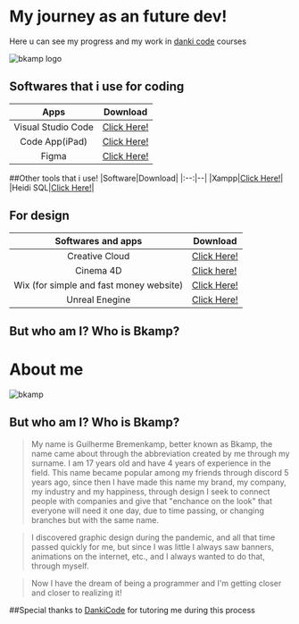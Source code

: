 #  My journey as an future dev!

Here u can see my progress and my work in [danki code](dankicode.com) courses

![bkamp logo](https://i.imgur.com/7WrjBhS.jpeg)

  

##  Softwares that i use for coding
|Apps|Download|
|:-:|--|
|Visual Studio Code | [Click Here!](https://code.visualstudio.com)
|Code App(iPad)| [Click Here!](https://apps.apple.com/app/code-app/id1512938504)|
|Figma|[Click Here!](https://figma.com)|

##Other tools that i use!
|Software|Download|
|:--:|--|
|Xampp|[Click Here!](https://www.apachefriends.org/pt_br/index.html)|
|Heidi SQL|[Click Here!](https://www.heidisql.com/)|

## For design
|Softwares and apps| Download|
|:-:|--|
|Creative Cloud|[Click Here!](https://www.adobe.com/br/creativecloud.html)|
|Cinema 4D| [Click here!](https://www.maxon.net/en/cinema-4d)|
|Wix (for simple and fast money website)|[Click Here!](https://pt.wix.com/)|
|Unreal Enegine|[Click Here!](https://www.unrealengine.com/)|
## But who am I? Who is Bkamp?
# About me
![bkamp](https://static.wixstatic.com/media/42cd75_f07a563e49844af683dad3daaabb5d49~mv2.png/v1/crop/x_0,y_310,w_1855,h_1855/fill/w_384,h_384,al_c,q_85,usm_0.66_1.00_0.01,enc_auto/IMG_3325_heic.png)

## But who am I? Who is Bkamp?
>My name is Guilherme Bremenkamp, ​​better known as Bkamp, ​​the name came about through the abbreviation created by me through my surname.
I am 17 years old and have 4 years of experience in the field.
This name became popular among my friends through discord 5 years ago, since then I have made this name my brand, my company, my industry and my happiness, through design I seek to connect people with companies and give that "enchance on the look" that everyone will need it one day, due to time passing, or changing branches but with the same name.

>I discovered graphic design during the pandemic, and all that time passed quickly for me, but since I was little I always saw banners, animations on the internet, etc., and I always wanted to do that, through myself.

>Now I have the dream of being a programmer and I'm getting closer and closer to realizing it!

##Special thanks to [DankiCode](https://cursos.dankicode.com/) for tutoring me during this process
